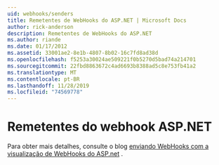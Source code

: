```yaml
---
uid: webhooks/senders
title: Remetentes de WebHooks do ASP.NET | Microsoft Docs
author: rick-anderson
description: Remetentes de WebHooks do ASP.NET
ms.author: riande
ms.date: 01/17/2012
ms.assetid: 33001ae2-8e1b-4807-8b02-16c7fd8ad38d
ms.openlocfilehash: f5253a30024ae509221f0b5270d5bad74a214701
ms.sourcegitcommit: 22fbd8863672c4ad6693b8388ad5c8e753fb41a2
ms.translationtype: MT
ms.contentlocale: pt-BR
ms.lasthandoff: 11/28/2019
ms.locfileid: "74569778"
---
```

# <a name="aspnet-webhook-senders"></a>Remetentes do webhook ASP.NET

Para obter mais detalhes, consulte o blog [enviando WebHooks com a visualização de WebHooks do ASP.net](https://blogs.msdn.com/b/webdev/archive/2015/09/15/sending-webhooks-with-asp-net-webhooks-preview.aspx) .
